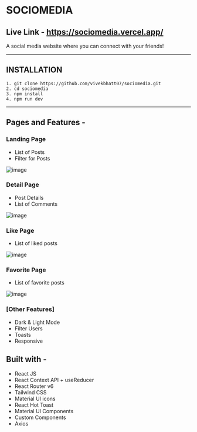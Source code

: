 # SOCIOMEDIA

## Live Link - https://sociomedia.vercel.app/

A social media website where you can connect with your friends!

---

## INSTALLATION

```
1. git clone https://github.com/vivekbhatt07/sociomedia.git
2. cd sociomedia
3. npm install
4. npm run dev
```

---

## Pages and Features -

### Landing Page

- List of Posts
- Filter for Posts

![image](https://github.com/vivekbhatt07/sociomedia/assets/93856336/7e9691a7-fae2-42a9-bf28-5d7e870d8f2d)


### Detail Page

- Post Details
- List of Comments

![image](https://github.com/vivekbhatt07/sociomedia/assets/93856336/27267698-964f-450b-9864-fa32ba20421f)


### Like Page

- List of liked posts

![image](https://github.com/vivekbhatt07/sociomedia/assets/93856336/81baa060-0b7c-43d7-a2f4-c0dd7bfcd888)


### Favorite Page

- List of favorite posts

![image](https://github.com/vivekbhatt07/sociomedia/assets/93856336/2c156b7c-b414-48f6-9e06-f76c7f9da031)


### [Other Features]

- Dark & Light Mode
- Filter Users
- Toasts
- Responsive

## Built with -

- React JS
- React Context API + useReducer
- React Router v6
- Tailwind CSS
- Material UI icons
- React Hot Toast
- Material UI Components
- Custom Components
- Axios
